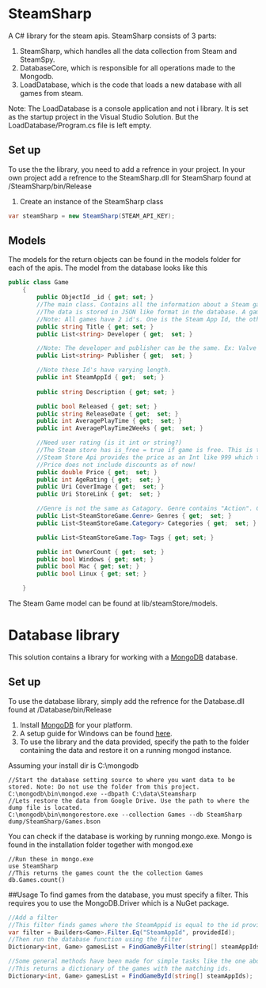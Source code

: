 # SteamSharp
A C# library for the steam apis. 
SteamSharp consists of 3 parts:

1. SteamSharp, which handles all the data collection from Steam and SteamSpy.
2. DatabaseCore, which is responsible for all operations made to the Mongodb.
3. LoadDatabase, which is the code that loads a new database with all games from steam.

Note: The LoadDatabase is a console application and not i library. It is set as the startup project in the Visual Studio Solution. 
But the LoadDatabase/Program.cs file is left empty.
## Set up
To use the the library, you need to add a refrence in your project.
In your own project add a refrence to the SteamSharp.dll for SteamSharp found at /SteamSharp/bin/Release

1. Create an instance of the SteamSharp class
```cs
var steamSharp = new SteamSharp(STEAM_API_KEY);
```
## Models
The models for the return objects can be found in the models folder for each of the apis.
The model from the database looks like this
```cs
public class Game
    {
        public ObjectId _id { get; set; }
        //The main class. Contains all the information about a Steam game. Data is pulled from Steam Store, Steamspy and Steam Store Api.
        //The data is stored in JSON like format in the database. A game can be retrieved by its AppId from the database.
        //Note: All games have 2 id's. One is the Steam App Id, the other is the Id givin by the Database. Use the Steam App Id in most cases.
        public string Title { get; set; }
        public List<string> Developer { get;  set; }

        //Note: The developer and publisher can be the same. Ex: Valve
        public List<string> Publisher { get;  set; }

        //Note these Id's have varying length.
        public int SteamAppId { get;  set; }
        
        public string Description { get; set; }

        public bool Released { get; set; }
        public string ReleaseDate { get;  set; }
        public int AveragePlayTime { get;  set; }
        public int AveragePlayTime2Weeks { get;  set; }

        //Need user rating (is it int or string?)
        //The Steam store has is_free = true if game is free. This is translated to Price = 0.
        //Steam Store Api provides the price as an Int like 999 which translates to 9.99. Convetions is handled on insert.
        //Price does not include discounts as of now!
        public double Price { get;  set; }
        public int AgeRating { get;  set; }
        public Uri CoverImage { get;  set; }
        public Uri StoreLink { get;  set; }

        //Genre is not the same as Catagory. Genre contains "Action". Catagory contains "Multiplayer"
        public List<SteamStoreGame.Genre> Genres { get;  set; }
        public List<SteamStoreGame.Category> Categories { get;  set; }

        public List<SteamStoreGame.Tag> Tags { get; set; }

        public int OwnerCount { get;  set; }
        public bool Windows { get; set; }
        public bool Mac { get; set; }
        public bool Linux { get; set; }

    }
```

The Steam Game model can be found at lib/steamStore/models. 

# Database library
This solution contains a library for working with a [MongoDB](https://www.mongodb.org/) database. 
## Set up
To use the database library, simply add the refrence for the Database.dll found at /Database/bin/Release

1. Install [MongoDB](https://www.mongodb.org/downloads#production) for your platform.
2. A setup guide for Windows can be found [here](https://docs.mongodb.org/manual/tutorial/install-mongodb-on-windows/).
3. To use the library and the data provided, specify the path to the folder containing the data and restore it on a running mongod instance.

Assuming your install dir is C:\mongodb
```
//Start the database setting source to where you want data to be stored. Note: Do not use the folder from this project.
C:\mongodb\bin\mongod.exe --dbpath C:\data\Steamsharp
//Lets restore the data from Google Drive. Use the path to where the dump file is located.
C:\mongodb\bin\mongorestore.exe --collection Games --db SteamSharp dump/SteamSharp/Games.bson
```
You can check if the database is working by running mongo.exe. Mongo is found in the installation folder together with mongod.exe
```
//Run these in mongo.exe
use SteamSharp
//This returns the games count the the collection Games
db.Games.count()
```
##Usage
To find games from the database, you must specify a filter. This requires you to use the MongoDB.Driver which is a NuGet package.
```cs
//Add a filter
//This filter finds games where the SteamAppid is equal to the id provided by the user.
var filter = Builders<Game>.Filter.Eq("SteamAppId", providedId);
//Then run the database function using the filter
Dictionary<int, Game> gamesList = FindGameByFilter(string[] steamAppIds, filter);

//Some general methods have been made for simple tasks like the one above.
//This returns a dictionary of the games with the matching ids.
Dictionary<int, Game> gamesList = FindGameById(string[] steamAppIds);
```

